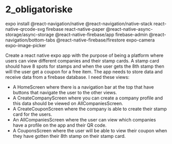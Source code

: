 # 2_obligatoriske

expo install @react-navigation/native @react-navigation/native-stack react-native-qrcode-svg firebase react-native-paper @react-native-async-storage/async-storage @react-native-firebase/app firebase-admin @react-navigation/bottom-tabs @react-native-firebase/firestore expo-camera expo-image-picker


Create a react native expo app with the purpose of being a platform where users can view different companies and their stamp cards. A stamp card should have 8 spots for stamps and when the user gets the 8th stamp then will the user get a coupon for a free item. The app needs to store data and receive data from a firebase database.
I need these views:
- A HomeScreen where there is a navigation bar at the top that have buttons that navigate the user to the other views.
- A CreateCompanyScreen where you can create a company profile and this data should be viewed on AllCompaniesScreen.
- A CreateCouponScreen where the company is able to create their stamp card for the users.
- An AllCompaniesScreen where the user can view which companies have a profile on the app and their QR code.
- A CouponsScreen where the user will be able to view their coupon when they have gotten their 8th stamp on their stamp card.